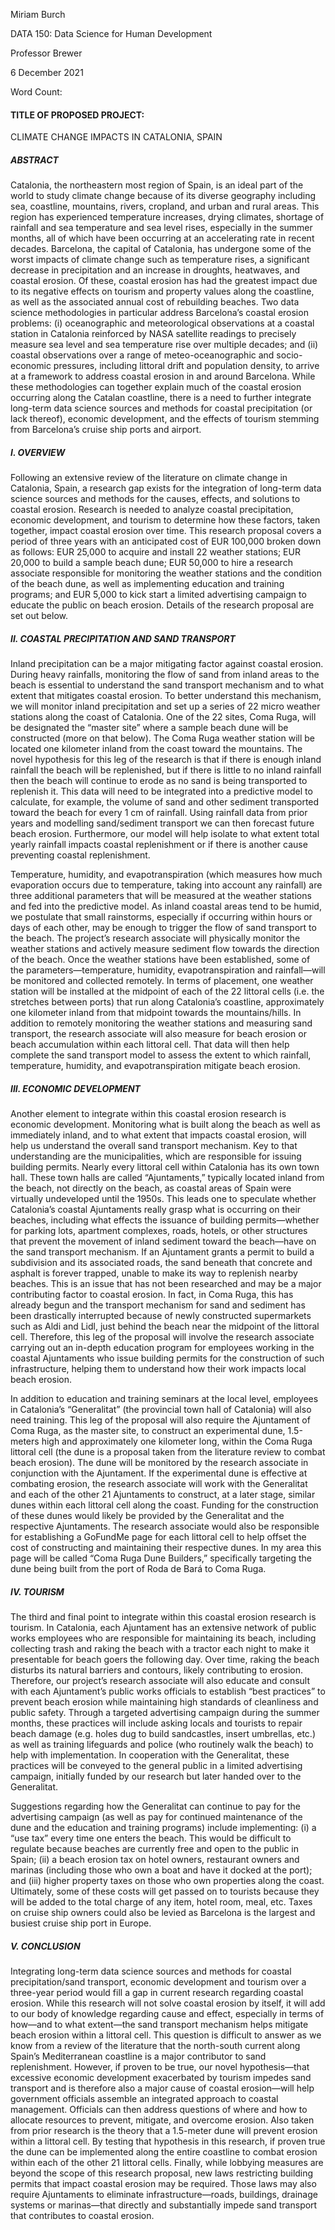 Miriam Burch

DATA 150: Data Science for Human Development

Professor Brewer

6 December 2021

Word Count: 


#### TITLE OF PROPOSED PROJECT: 
CLIMATE CHANGE IMPACTS IN CATALONIA, SPAIN
 
##### ABSTRACT
Catalonia, the northeastern most region of Spain, is an ideal part of the world to study climate change because of its diverse geography including sea, coastline, mountains, rivers, cropland, and urban and rural areas. This region has experienced temperature increases, drying climates, shortage of rainfall and sea temperature and sea level rises, especially in the summer months, all of which have been occurring at an accelerating rate in recent decades. Barcelona, the capital of Catalonia, has undergone some of the worst impacts of climate change such as temperature rises, a significant decrease in precipitation and an increase in droughts, heatwaves, and coastal erosion. Of these, coastal erosion has had the greatest impact due to its negative effects on tourism and property values along the coastline, as well as the associated annual cost of rebuilding beaches. Two data science methodologies in particular address Barcelona’s coastal erosion problems: (i) oceanographic and meteorological observations at a coastal station in Catalonia reinforced by NASA satellite readings to precisely measure sea level and sea temperature rise over multiple decades; and (ii) coastal observations over a range of meteo-oceanographic and socio-economic pressures, including littoral drift and population density, to arrive at a framework to address coastal erosion in and around Barcelona. While these methodologies can together explain much of the coastal erosion occurring along the Catalan coastline, there is a need to further integrate long-term data science sources and methods for coastal precipitation (or lack thereof), economic development, and the effects of tourism stemming from Barcelona’s cruise ship ports and airport.

##### I.                 OVERVIEW

Following an extensive review of the literature on climate change in Catalonia, Spain, a research gap exists for the integration of long-term data science sources and methods for the causes, effects, and solutions to coastal erosion.  Research is needed to analyze coastal precipitation, economic development, and tourism to determine how these factors, taken together, impact coastal erosion over time.  This research proposal covers a period of three years with an anticipated cost of EUR 100,000 broken down as follows:  EUR 25,000 to acquire and install 22 weather stations; EUR 20,000 to build a sample beach dune; EUR 50,000 to hire a research associate responsible for monitoring the weather stations and the condition of the beach dune, as well as implementing education and training programs; and EUR 5,000 to kick start a limited advertising campaign to educate the public on beach erosion.  Details of the research proposal are set out below.

##### II.               COASTAL PRECIPITATION AND SAND TRANSPORT

Inland precipitation can be a major mitigating factor against coastal erosion.  During heavy rainfalls, monitoring the flow of sand from inland areas to the beach is essential to understand the sand transport mechanism and to what extent that mitigates coastal erosion.  To better understand this mechanism, we will monitor inland precipitation and set up a series of 22 micro weather stations along the coast of Catalonia.  One of the 22 sites, Coma Ruga, will be designated the “master site” where a sample beach dune will be constructed (more on that below).  The Coma Ruga weather station will be located one kilometer inland from the coast toward the mountains.  The novel hypothesis for this leg of the research is that if there is enough inland rainfall the beach will be replenished, but if there is little to no inland rainfall then the beach will continue to erode as no sand is being transported to replenish it.  This data will need to be integrated into a predictive model to calculate, for example, the volume of sand and other sediment transported toward the beach for every 1 cm of rainfall.  Using rainfall data from prior years and modelling sand/sediment transport we can then forecast future beach erosion.  Furthermore, our model will help isolate to what extent total yearly rainfall impacts coastal replenishment or if there is another cause preventing coastal replenishment. 

Temperature, humidity, and evapotranspiration (which measures how much evaporation occurs due to temperature, taking into account any rainfall) are three additional parameters that will be measured at the weather stations and fed into the predictive model.  As inland coastal areas tend to be humid, we postulate that small rainstorms, especially if occurring within hours or days of each other, may be enough to trigger the flow of sand transport to the beach.  The project’s research associate will physically monitor the weather stations and actively measure sediment flow towards the direction of the beach.  Once the weather stations have been established, some of the parameters—temperature, humidity, evapotranspiration and rainfall—will be monitored and collected remotely.  In terms of placement, one weather station will be installed at the midpoint of each of the 22 littoral cells (i.e. the stretches between ports) that run along Catalonia’s coastline, approximately one kilometer inland from that midpoint towards the mountains/hills.  In addition to remotely monitoring the weather stations and measuring sand transport, the research associate will also measure for beach erosion or beach accumulation within each littoral cell.  That data will then help complete the sand transport model to assess the extent to which rainfall, temperature, humidity, and evapotranspiration mitigate beach erosion.  

##### III.              ECONOMIC DEVELOPMENT

Another element to integrate within this coastal erosion research is economic development.  Monitoring what is built along the beach as well as immediately inland, and to what extent that impacts coastal erosion, will help us understand the overall sand transport mechanism.  Key to that understanding are the municipalities, which are responsible for issuing building permits.  Nearly every littoral cell within Catalonia has its own town hall.  These town halls are called “Ajuntaments,” typically located inland from the beach, not directly on the beach, as coastal areas of Spain were virtually undeveloped until the 1950s.  This leads one to speculate whether Catalonia’s coastal Ajuntaments really grasp what is occurring on their beaches, including what effects the issuance of building permits—whether for parking lots, apartment complexes, roads, hotels, or other structures that prevent the movement of inland sediment toward the beach—have on the sand transport mechanism.  If an Ajuntament grants a permit to build a subdivision and its associated roads, the sand beneath that concrete and asphalt is forever trapped, unable to make its way to replenish nearby beaches.  This is an issue that has not been researched and may be a major contributing factor to coastal erosion.  In fact, in Coma Ruga, this has already begun and the transport mechanism for sand and sediment has been drastically interrupted because of newly constructed supermarkets such as Aldi and Lidl, just behind the beach near the midpoint of the littoral cell.  Therefore, this leg of the proposal will involve the research associate carrying out an in-depth education program for employees working in the coastal Ajuntaments who issue building permits for the construction of such infrastructure, helping them to understand how their work impacts local beach erosion.

In addition to education and training seminars at the local level, employees in Catalonia’s “Generalitat” (the provincial town hall of Catalonia) will also need training.  This leg of the proposal will also require the Ajuntament of Coma Ruga, as the master site, to construct an experimental dune, 1.5-meters high and approximately one kilometer long, within the Coma Ruga littoral cell (the dune is a proposal taken from the literature review to combat beach erosion).  The dune will be monitored by the research associate in conjunction with the Ajuntament.  If the experimental dune is effective at combating erosion, the research associate will work with the Generalitat and each of the other 21 Ajuntaments to construct, at a later stage, similar dunes within each littoral cell along the coast.  Funding for the construction of these dunes would likely be provided by the Generalitat and the respective Ajuntaments.  The research associate would also be responsible for establishing a GoFundMe page for each littoral cell to help offset the cost of constructing and maintaining their respective dunes.  In my area this page will be called “Coma Ruga Dune Builders,” specifically targeting the dune being built from the port of Roda de Bará to Coma Ruga.

##### IV.             TOURISM

The third and final point to integrate within this coastal erosion research is tourism.  In Catalonia, each Ajuntament has an extensive network of public works employees who are responsible for maintaining its beach, including collecting trash and raking the beach with a tractor each night to make it presentable for beach goers the following day.  Over time, raking the beach disturbs its natural barriers and contours, likely contributing to erosion.  Therefore, our project’s research associate will also educate and consult with each Ajuntament’s public works officials to establish “best practices” to prevent beach erosion while maintaining high standards of cleanliness and public safety.  Through a targeted advertising campaign during the summer months, these practices will include asking locals and tourists to repair beach damage (e.g. holes dug to build sandcastles, insert umbrellas, etc.) as well as training lifeguards and police (who routinely walk the beach) to help with implementation.  In cooperation with the Generalitat, these practices will be conveyed to the general public in a limited advertising campaign, initially funded by our research but later handed over to the Generalitat.

Suggestions regarding how the Generalitat can continue to pay for the advertising campaign (as well as pay for continued maintenance of the dune and the education and training programs) include implementing: (i) a “use tax” every time one enters the beach.  This would be difficult to regulate because beaches are currently free and open to the public in Spain; (ii) a beach erosion tax on hotel owners, restaurant owners and marinas (including those who own a boat and have it docked at the port); and (iii) higher property taxes on those who own properties along the coast.  Ultimately, some of these costs will get passed on to tourists because they will be added to the total charge of any item, hotel room, meal, etc.  Taxes on cruise ship owners could also be levied as Barcelona is the largest and busiest cruise ship port in Europe.


##### V.         CONCLUSION

Integrating long-term data science sources and methods for coastal precipitation/sand transport, economic development and tourism over a three-year period would fill a gap in current research regarding coastal erosion.  While this research will not solve coastal erosion by itself, it will add to our body of knowledge regarding cause and effect, especially in terms of how—and to what extent—the sand transport mechanism helps mitigate beach erosion within a littoral cell.  This question is difficult to answer as we know from a review of the literature that the north-south current along Spain’s Mediterranean coastline is a major contributor to sand replenishment.  However, if proven to be true, our novel hypothesis—that excessive economic development exacerbated by tourism impedes sand transport and is therefore also a major cause of coastal erosion—will help government officials assemble an integrated approach to coastal management.  Officials can then address questions of where and how to allocate resources to prevent, mitigate, and overcome erosion.  Also taken from prior research is the theory that a 1.5-meter dune will prevent erosion within a littoral cell.  By testing that hypothesis in this research, if proven true the dune can be implemented along the entire coastline to combat erosion within each of the other 21 littoral cells.  Finally, while lobbying measures are beyond the scope of this research proposal, new laws restricting building permits that impact coastal erosion may be required.  Those laws may also require Ajuntaments to eliminate infrastructure—roads, buildings, drainage systems or marinas—that directly and substantially impede sand transport that contributes to coastal erosion. 
